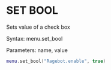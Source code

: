 # SET BOOL

Sets value of a check box

Syntax:	menu.set_bool

Parameters:	name, value

```lua
menu.set_bool("Ragebot.enable", true)
```
